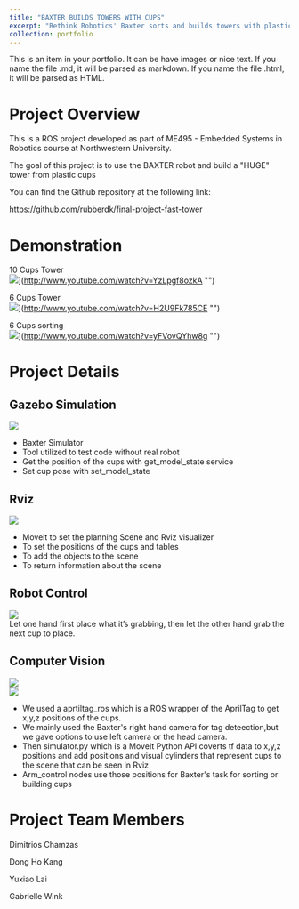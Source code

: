 ```yaml
---
title: "BAXTER BUILDS TOWERS WITH CUPS"
excerpt: "Rethink Robotics' Baxter sorts and builds towers with plastic cups.<br/><img src='/images/fasttower.gif'>"
collection: portfolio
---
```


This is an item in your portfolio. It can be have images or nice text. If you name the file .md, it will be parsed as markdown. If you name the file .html, it will be parsed as HTML. 

# Project Overview
This is a ROS project developed as part of ME495 - Embedded Systems in Robotics course at Northwestern University.

The goal of this project is to use the BAXTER robot and build a "HUGE" tower from plastic cups

You can find the Github repository at the following link: 

https://github.com/rubberdk/final-project-fast-tower

# Demonstration

10 Cups Tower <br/>
![](http://img.youtube.com/vi/YzLpgf8ozkA/0.jpg)](http://www.youtube.com/watch?v=YzLpgf8ozkA "")

6 Cups Tower <br/>
![](http://img.youtube.com/vi/H2U9Fk785CE/0.jpg)](http://www.youtube.com/watch?v=H2U9Fk785CE "")

6 Cups sorting <br/>
![](http://img.youtube.com/vi/yFVovQYhw8g/0.jpg)](http://www.youtube.com/watch?v=yFVovQYhw8g "")

# Project Details

## Gazebo Simulation
![](https://raw.github.com/rubberdk/rubberdk.github.io/master/images/baxter_gazebo.jpg)<br/>

- Baxter Simulator
- Tool utilized to test code without real robot
- Get the position of the cups with get_model_state service
- Set cup pose with set_model_state

## Rviz
![](https://raw.github.com/rubberdk/rubberdk.github.io/master/images/baxter_rviz.jpg)<br/>

- Moveit to set the planning Scene and Rviz visualizer
- To set the positions of the cups and tables
- To add the objects to the scene 
- To return information about the scene


## Robot Control
![](https://raw.github.com/rubberdk/rubberdk.github.io/master/images/baxter_control.jpg)<br/>
Let one hand first place what it’s grabbing, then let the other hand grab the next cup to place.
 
## Computer Vision
![](https://raw.github.com/rubberdk/rubberdk.github.io/master/images/baxter_cv.jpg)<br/>
![](https://raw.github.com/rubberdk/rubberdk.github.io/master/images/baxter_cvr.jpg)<br/>

- We used a aprtiltag_ros which is a ROS wrapper of the AprilTag to get x,y,z positions of the cups.
- We mainly used the Baxter's right hand camera for tag deteection,but we gave options to use left camera or the head camera.
- Then simulator.py which is a MoveIt Python API coverts tf data to x,y,z positions and add positions and visual cylinders that represent cups to the scene that can be seen in Rviz
- Arm_control nodes use those positions for Baxter's task for sorting or building cups


# Project Team Members

Dimitrios Chamzas

Dong Ho Kang

Yuxiao Lai

Gabrielle Wink